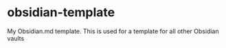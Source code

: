 # obsidian-template
My Obsidian.md template. This is used for a template for all other Obsidian vaults
